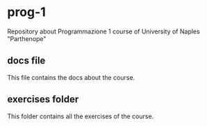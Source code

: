 # prog-1

Repository about Programmazione 1 course of University of Naples "Parthenope"

## docs file

This file contains the docs about the course.

## exercises folder

This folder contains all the exercises of the course.
